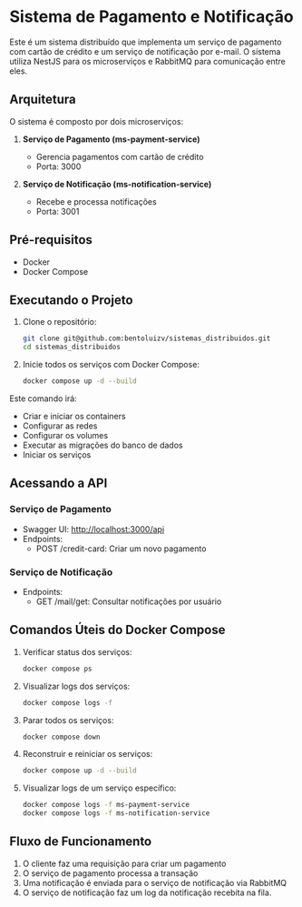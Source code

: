 # Sistema de Pagamento e Notificação

Este é um sistema distribuído que implementa um serviço de pagamento com cartão de crédito e um serviço de notificação por e-mail. O sistema utiliza NestJS para os microserviços e RabbitMQ para comunicação entre eles.

## Arquitetura

O sistema é composto por dois microserviços:

1. **Serviço de Pagamento (ms-payment-service)**
   - Gerencia pagamentos com cartão de crédito
   - Porta: 3000

2. **Serviço de Notificação (ms-notification-service)**
   - Recebe e processa notificações
   - Porta: 3001

## Pré-requisitos

- Docker
- Docker Compose

## Executando o Projeto

1. Clone o repositório:

    ```bash
    git clone git@github.com:bentoluizv/sistemas_distribuidos.git
    cd sistemas_distribuidos
    ```

2. Inicie todos os serviços com Docker Compose:

    ```bash
    docker compose up -d --build
    ```

Este comando irá:

- Criar e iniciar os containers
- Configurar as redes
- Configurar os volumes
- Executar as migrações do banco de dados
- Iniciar os serviços

## Acessando a API

### Serviço de Pagamento

- Swagger UI: <http://localhost:3000/api>
- Endpoints:
  - POST /credit-card: Criar um novo pagamento

### Serviço de Notificação

- Endpoints:
  - GET /mail/get: Consultar notificações por usuário

## Comandos Úteis do Docker Compose

1. Verificar status dos serviços:

    ```bash
    docker compose ps
    ```

2. Visualizar logs dos serviços:

    ```bash
    docker compose logs -f
    ```

3. Parar todos os serviços:

    ```bash
    docker compose down
    ```

4. Reconstruir e reiniciar os serviços:

    ```bash
    docker compose up -d --build
    ```

5. Visualizar logs de um serviço específico:

    ```bash
    docker compose logs -f ms-payment-service
    docker compose logs -f ms-notification-service
    ```

## Fluxo de Funcionamento

1. O cliente faz uma requisição para criar um pagamento
2. O serviço de pagamento processa a transação
3. Uma notificação é enviada para o serviço de notificação via RabbitMQ
4. O serviço de notificação faz um log da notificação recebita na fila.
